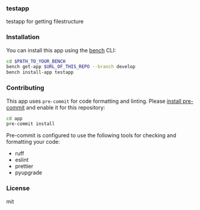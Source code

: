 ### testapp

testapp for getting filestructure

### Installation

You can install this app using the [bench](https://github.com/frappe/bench) CLI:

```bash
cd $PATH_TO_YOUR_BENCH
bench get-app $URL_OF_THIS_REPO --branch develop
bench install-app testapp
```

### Contributing

This app uses `pre-commit` for code formatting and linting. Please [install pre-commit](https://pre-commit.com/#installation) and enable it for this repository:

```bash
cd app
pre-commit install
```

Pre-commit is configured to use the following tools for checking and formatting your code:

- ruff
- eslint
- prettier
- pyupgrade

### License

mit
